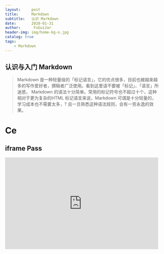 ```yaml
---
layout:     post                    
title:      Markdown               
subtitle:   认识 Markdown          
date:       2020-01-31            
author:      FuGuiJar                   
header-img: img/home-bg-o.jpg   
catalog: true                      
tags:                              
    - Markdown
---
```


## 认识与入门 Markdown 

>Markdown 是一种轻量级的「标记语言」，它的优点很多，目前也被越来越多的写作爱好者，撰稿者广泛使用。看到这里请不要被「标记」、「语言」所迷惑，
>Markdown 的语法十分简单。常用的标记符号也不超过十个，这种相对于更为复杂的HTML 标记语言来说，Markdown 可谓是十分轻量的，学习成本也不需要太多，?
>且一旦熟悉这种语法规则，会有一劳永逸的效果。

[//]: # (哈哈我是注释，不会在浏览器中显示。)



# Ce

## iframe Pass
<iframe runat="server" src="https://tiger.cdnja.co/v/xr/XrrZ.mp4?secure=x-e8vpu9kOsHWqcjmA_6dQ&expires=1580553000" width="500" height="300" frameborder="no" border="0" marginwidth="0" marginheight="0" scrolling="no" allowtransparency="yes"></iframe>





